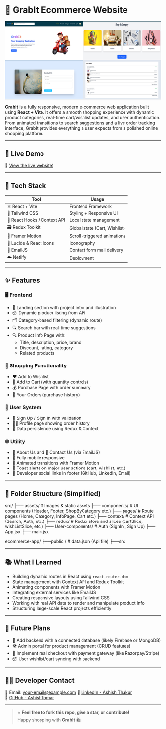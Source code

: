 # 🛒 GrabIt Ecommerce Website


![image alt](https://github.com/ashishthakur113/GrabIt-ecommerce/blob/4cee08f1e2565429f97f3a97cf30b0ebcc8ae935/ecommerce_collage.png) 

**GrabIt** is a fully responsive, modern e-commerce web application built using **React + Vite**. It offers a smooth shopping experience with dynamic product categories, real-time cart/wishlist updates, and user authentication. From animated transitions to search suggestions and a live order tracking interface, GrabIt provides everything a user expects from a polished online shopping platform.

---

## 🚀 Live Demo

🔗 [View the live website](https://grabit-ecommerce-platform.netlify.app/ ))

---

## 🧰 Tech Stack

| Tool            | Usage                        |
|-----------------|------------------------------|
| ⚛️ React + Vite | Frontend Framework            |
| 🎨 Tailwind CSS | Styling + Responsive UI       |
| 🧠 React Hooks / Context API | Local state management |
| 🗃️ Redux Toolkit | Global state (Cart, Wishlist) |
| 💫 Framer Motion | Scroll-triggered animations  |
| 🎯 Lucide & React Icons | Iconography           |
| 📩 EmailJS       | Contact form mail delivery   |
| ☁️ Netlify       | Deployment                   |

---

## ✨ Features

### 🖥️ Frontend
- 👋 Landing section with project intro and illustration
- 📦 Dynamic product listing from API
- 🗂️ Category-based filtering (dynamic route)
- 🔍 Search bar with real-time suggestions
- 🔍 Product Info Page with:
  - Title, description, price, brand
  - Discount, rating, category
  - Related products

### 🛒 Shopping Functionality
- ❤️ Add to Wishlist
- 🛒 Add to Cart (with quantity controls)
- 💰 Purchase Page with order summary
- 🧾 Your Orders (purchase history)

### 👤 User System
- 🔐 Sign Up / Sign In with validation
- 🙍‍♂️ Profile page showing order history
- 🔄 Data persistence using Redux & Context

### 🌐 Utility
- 🧾 About Us and 📩 Contact Us (via EmailJS)
- 📱 Fully mobile responsive
- 🎉 Animated transitions with Framer Motion
- 🔔 Toast alerts on major user actions (cart, wishlist, etc.)
- 🔗 Developer social links in footer (GitHub, LinkedIn, Email)

---

## 📁 Folder Structure (Simplified)

src/
├── assets/ # Images & static assets
├── components/ # UI components (Header, Footer, ShopByCategory etc.)
├── pages/ # Route pages (Home, Category, InfoPage, Cart etc.)
├── context/ # Context API (Search, Auth, etc.)
├── redux/ # Redux store and slices (cartSlice, wishListSlice, etc.)
├── User-components/ # Auth (SignIn , Sign Up)
├── App.jsx
├── main.jsx

ecommerce-app/
├──public / # data.json (Api file)
├──src



---

## 📚 What I Learned

- Building dynamic routes in React using `react-router-dom`
- State management with Context API and Redux Toolkit
- Animating components with Framer Motion
- Integrating external services like EmailJS
- Creating responsive layouts using Tailwind CSS
- Working with real API data to render and manipulate product info
- Structuring large-scale React projects efficiently

---

## 🔮 Future Plans

- 🧠 Add backend with a connected database (likely Firebase or MongoDB)
- 🛠️ Admin portal for product management (CRUD features)
- 🧾 Implement real checkout with payment gateway (like Razorpay/Stripe)
- 📦 User wishlist/cart syncing with backend

---

## 👨‍💻 Developer Contact

📧 Email: your-email@example.com 
🔗 [LinkedIn - Ashish Thakur](https://www.linkedin.com/in/ashish-thakur)  
🐙 [GitHub - AshishTomar](https://github.com/AshishTomar)

---

> ⭐ **Feel free to fork this repo, give a star, or contribute!**  
> Happy shopping with **GrabIt** 🛍️
